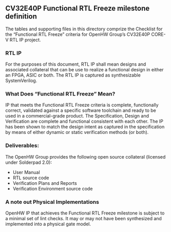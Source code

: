 ## CV32E40P Functional RTL Freeze milestone definition
The tables and supporting files in this directory comprize the Checklist for the “Functional RTL Freeze” criteria for OpenHW Group’s CV32E40P CORE-V RTL IP project.

### RTL IP
For the purposes of this document, RTL IP shall mean designs and associated collateral that can be use to realize a functional design in either an FPGA, ASIC or both.  The RTL IP is captured as synthesizable SystemVerilog.

### What Does “Functional RTL Freeze” Mean?
IP that meets the Functional RTL Freeze criteria is complete, functionally correct, validated against a specific software toolchain and ready to be used in a commercial-grade product.  The Specification, Design and Verification are complete and functional consistent with each other.  The IP has been shown to match the design intent as captured in the specification by means of either dynamic or static verification methods (or both).

### Deliverables:
The OpenHW Group provides the following open source collateral (licensed under Solderpad 2.0):
- User Manual
- RTL source code
- Verification Plans and Reports
- Verification Environment source code

### A note out Physical Implementations
OpenHW IP that achieves the Functional RTL Freeze milestone is subject to a minimal set of lint checks.  It may or may not have been synthesized and implemented into a physical gate model.

